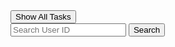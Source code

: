 <!DOCTYPE html>
<html lang="en">
<head>
    <meta charset="UTF-8">
    <meta name="viewport" content="width=device-width, initial-scale=1.0">
    <title>QUIZ 1</title>
    <link rel="stylesheet" href="style.css">
</head>
<body>
    <div class="main">
        <button class="show-btn">Show All Tasks</button>
        <div class="search">
            <input class="search-area" type="text" placeholder="Search User ID">
            <input class="search-btn" type="submit" value="Search">
        </div>
        <div class="task-container" style="display: none;">
            <h1 class="task-title"></h1>
            <h3 id="user-id"></h3>
            <h3 class="status"></h3>
        </div>
    </div>
    <script src="script.js"></script>
</body>
</html>
